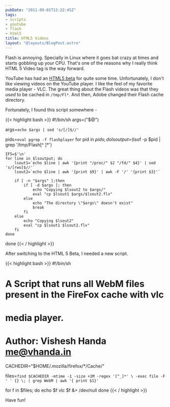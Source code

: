 ```yaml
---
pubDate: "2011-09-01T12:22:45Z"
tags:
- scripts
- youtube
- flash
- html5
title: HTML5 Videos
layout: "@layouts/BlogPost.astro"
---
```


Flash is annoying. Specially in Linux where it goes bat crazy at times and starts gobbling up your CPU. That's one of the reasons why I really think HTML 5 Video tag is the way forward.

YouTube has had an [HTML5 beta](http://www.youtube.com/html5) for quite some time. Unfortunately, I don't like viewing videos on the YouTube player. I like the feel of my favorite media player - VLC. The great thing about the Flash videos was that they *used* to be cached in `/tmp/Fl*`. And then, Adobe changed their Flash cache directory.

Fortunately, I found this script somewhere -

{{< highlight bash >}}
#!/bin/sh
args=("$@")

args=`echo $args | sed 's/[/]$//'`

pids=`eval pgrep -f flashplayer`
for pid in $pids; do
    lsoutput=$(lsof -p $pid | grep '/tmp/Flash[^ ]*')

    IFS=$'\n'
    for line in $lsoutput; do
        lsout1=`echo $line | awk '{print "/proc/" $2 "/fd/" $4}' | sed 's/[rwu]$//'`
        lsout2=`echo $line | awk '{print $9}' | awk -F '/' '{print $3}'`

        if [ -n "$args" ];then
            if [ -d $args ]; then
                echo "Copying $lsout2 to $args/"
                eval "cp $lsout1 $args/$lsout2.flv"
            else
                echo "The directory \"$args\" doesn't exist"
                break
            fi
        else
            echo "Copying $lsout2"
            eval "cp $lsout1 $lsout2.flv"
        fi
    done
done
{{< / highlight >}}

After switching to the HTML 5 Beta, I needed a new script.

{{< highlight bash >}}
#!/bin/sh
#
# A Script that runs all WebM files present in the FireFox cache with vlc
# media player.
#
# Author: Vishesh Handa <me@vhanda.in>

CACHEDIR="$HOME/.mozilla/firefox/*/Cache/"

files=`find $CACHEDIR -mtime -1 -size +1M -regex '[^_]*' \
       -exec file -F ' ' {} \; | grep WebM | awk '{ print $1}'`

for f in $files; do
    echo $f
    vlc $f &> /dev/null
done
{{< / highlight >}}

Have fun!
